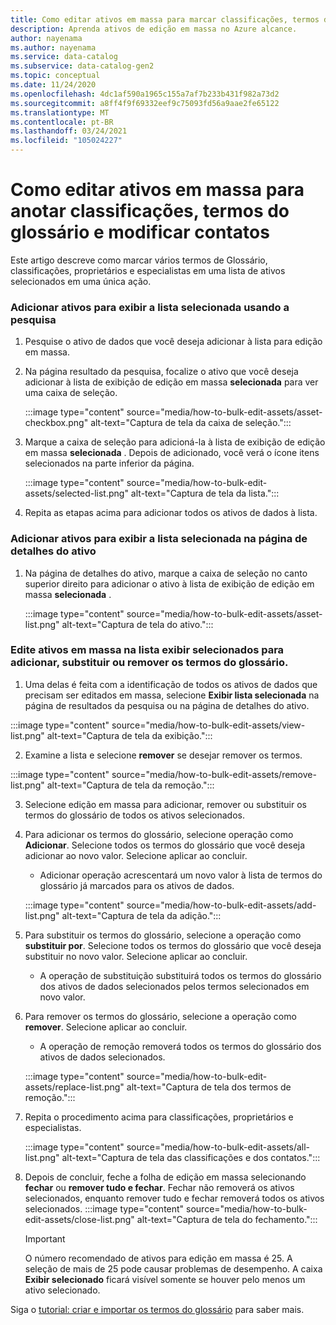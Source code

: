 ```yaml
---
title: Como editar ativos em massa para marcar classificações, termos do glossário e modificar contatos
description: Aprenda ativos de edição em massa no Azure alcance.
author: nayenama
ms.author: nayenama
ms.service: data-catalog
ms.subservice: data-catalog-gen2
ms.topic: conceptual
ms.date: 11/24/2020
ms.openlocfilehash: 4dc1af590a1965c155a7af7b233b431f982a73d2
ms.sourcegitcommit: a8ff4f9f69332eef9c75093fd56a9aae2fe65122
ms.translationtype: MT
ms.contentlocale: pt-BR
ms.lasthandoff: 03/24/2021
ms.locfileid: "105024227"
---
```

# <a name="how-to-bulk-edit-assets-to-annotate-classifications-glossary-terms-and-modify-contacts"></a>Como editar ativos em massa para anotar classificações, termos do glossário e modificar contatos

Este artigo descreve como marcar vários termos de Glossário, classificações, proprietários e especialistas em uma lista de ativos selecionados em uma única ação.

### <a name="add-assets-to-view-selected-list-using-search"></a>Adicionar ativos para exibir a lista selecionada usando a pesquisa

1. Pesquise o ativo de dados que você deseja adicionar à lista para edição em massa.

2. Na página resultado da pesquisa, focalize o ativo que você deseja adicionar à lista de exibição de edição em massa **selecionada** para ver uma caixa de seleção.

   :::image type="content" source="media/how-to-bulk-edit-assets/asset-checkbox.png" alt-text="Captura de tela da caixa de seleção.":::

3. Marque a caixa de seleção para adicioná-la à lista de exibição de edição em massa **selecionada** . Depois de adicionado, você verá o ícone itens selecionados na parte inferior da página.

   :::image type="content" source="media/how-to-bulk-edit-assets/selected-list.png" alt-text="Captura de tela da lista.":::

4. Repita as etapas acima para adicionar todos os ativos de dados à lista.

### <a name="add-assets-to-view-selected-list-from-asset-detail-page"></a>Adicionar ativos para exibir a lista selecionada na página de detalhes do ativo

1. Na página de detalhes do ativo, marque a caixa de seleção no canto superior direito para adicionar o ativo à lista de exibição de edição em massa **selecionada** .

   :::image type="content" source="media/how-to-bulk-edit-assets/asset-list.png" alt-text="Captura de tela do ativo.":::

### <a name="bulk-edit-assets-in-the-view-selected-list-to-add-replace-or-remove-glossary-terms"></a>Edite ativos em massa na lista exibir selecionados para adicionar, substituir ou remover os termos do glossário.

1. Uma delas é feita com a identificação de todos os ativos de dados que precisam ser editados em massa, selecione **Exibir lista selecionada** na página de resultados da pesquisa ou na página de detalhes do ativo.

:::image type="content" source="media/how-to-bulk-edit-assets/view-list.png" alt-text="Captura de tela da exibição.":::

2. Examine a lista e selecione **remover** se desejar remover os termos.

:::image type="content" source="media/how-to-bulk-edit-assets/remove-list.png" alt-text="Captura de tela da remoção.":::

3. Selecione edição em massa para adicionar, remover ou substituir os termos do glossário de todos os ativos selecionados.

4. Para adicionar os termos do glossário, selecione operação como **Adicionar**. Selecione todos os termos do glossário que você deseja adicionar ao novo valor. Selecione aplicar ao concluir.
    - Adicionar operação acrescentará um novo valor à lista de termos do glossário já marcados para os ativos de dados.  
   
    :::image type="content" source="media/how-to-bulk-edit-assets/add-list.png" alt-text="Captura de tela da adição.":::

5. Para substituir os termos do glossário, selecione a operação como **substituir por**. Selecione todos os termos do glossário que você deseja substituir no novo valor. Selecione aplicar ao concluir.
    - A operação de substituição substituirá todos os termos do glossário dos ativos de dados selecionados pelos termos selecionados em novo valor.
   
6. Para remover os termos do glossário, selecione a operação como **remover**. Selecione aplicar ao concluir.
    - A operação de remoção removerá todos os termos do glossário dos ativos de dados selecionados.
   
    :::image type="content" source="media/how-to-bulk-edit-assets/replace-list.png" alt-text="Captura de tela dos termos de remoção.":::

7. Repita o procedimento acima para classificações, proprietários e especialistas.

    :::image type="content" source="media/how-to-bulk-edit-assets/all-list.png" alt-text="Captura de tela das classificações e dos contatos.":::

8. Depois de concluir, feche a folha de edição em massa selecionando **fechar** ou **remover tudo e fechar**. Fechar não removerá os ativos selecionados, enquanto remover tudo e fechar removerá todos os ativos selecionados.
    :::image type="content" source="media/how-to-bulk-edit-assets/close-list.png" alt-text="Captura de tela do fechamento.":::

   > [!Important]
   > O número recomendado de ativos para edição em massa é 25. A seleção de mais de 25 pode causar problemas de desempenho.
   > A caixa **Exibir selecionado** ficará visível somente se houver pelo menos um ativo selecionado.


Siga o [tutorial: criar e importar os termos do glossário](how-to-create-import-export-glossary.md) para saber mais.

